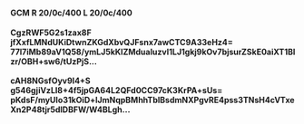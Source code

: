 #### GCM R 20/0c/400 L 20/0c/400
**CgzRWF5G2s1zax8F**<br/>**jfXxfLMNdUKiDtwnZKGdXbvQJFsnx7awCTC9A33eHz4=**<br/>**77l7iMb89aV1Q58/ymLJ5kKlZMduaIuzvI1LJ1gkj9kOv7bjsurZSkE0aiXT1Blzr/OBH+sw6/tUzPjS...**<br/><br/>
**cAH8NGsfOyv9l4+S**<br/>**g546gjiVzLl8+4f5jpGA64L2QFd0CC97cK3KrPA+sUs=**<br/>**pKdsF/myUIo31kOiD+lJmNqpBMhhTblBsdmNXPgvRE4pss3TNsH4cVTxeXn2P48tjr5dlDBFW/W4BLgh...**